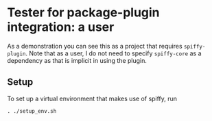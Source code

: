 # Tester for package-plugin integration: a user

As a demonstration you can see this as a project that requires
`spiffy-plugin`. Note that as a user, I do not need to specify `spiffy-core`
as a dependency as that is implicit in using the plugin.

## Setup

To set up a virtual environment that makes use of spiffy, run
```
. ./setup_env.sh
```

